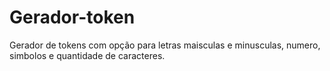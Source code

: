 # Gerador-token
Gerador de tokens com opção para letras maisculas e minusculas, numero, simbolos e quantidade de caracteres.
